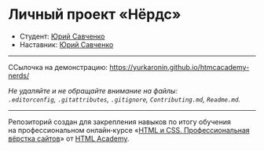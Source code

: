 # Личный проект «Нёрдс»

* Студент: [Юрий Савченко](https://htmlacademy.ru/profile/yurkaronin)
* Наставник: [Юрий Савченко](https://htmlacademy.ru/profile/yurkaronin)

---

ССылочка на демонстрацию: https://yurkaronin.github.io/htmcacademy-nerds/

_Не удаляйте и не обращайте внимание на файлы:_<br>
_`.editorconfig`, `.gitattributes`, `.gitignore`, `Contributing.md`, `Readme.md`._

---

Репозиторий создан для закрепления навыков по итогу обучения на профессиональном онлайн‑курсе «[HTML и CSS. Профессиональная вёрстка сайтов](https://htmlacademy.ru/intensive/htmlcss)» от [HTML Academy](https://htmlacademy.ru).
